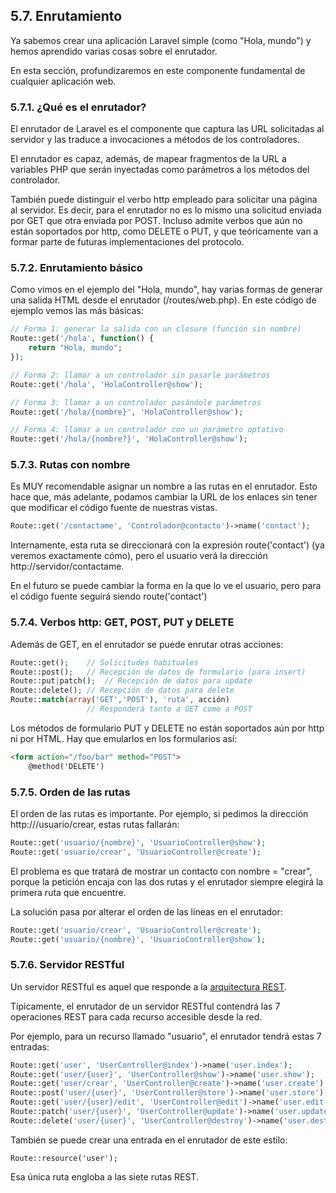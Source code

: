 ## 5.7. Enrutamiento

Ya sabemos crear una aplicación Laravel simple (como "Hola, mundo") y hemos aprendido varias cosas sobre el enrutador.

En esta sección, profundizaremos en este componente fundamental de cualquier aplicación web.

### 5.7.1. ¿Qué es el enrutador?

El enrutador de Laravel es el componente que captura las URL solicitadas al servidor y las traduce a invocaciones a métodos de los controladores. 

El enrutador es capaz, además, de mapear fragmentos de la URL a variables PHP que serán inyectadas como parámetros a los métodos del controlador.

También puede distinguir el verbo http empleado para solicitar una página al servidor. Es decir, para el enrutador no es lo mismo una solicitud enviada por GET que otra enviada por POST. Incluso admite verbos que aún no están soportados por http, como DELETE o PUT, y que teóricamente van a formar parte de futuras implementaciones del protocolo.

### 5.7.2. Enrutamiento básico

Como vimos en el ejemplo del "Hola, mundo", hay varias formas de generar una salida HTML desde el enrutador (/routes/web.php). En este código de ejemplo vemos las más básicas:

```php
// Forma 1: generar la salida con un closure (función sin nombre)
Route::get('/hola', function() {
    return "Hola, mundo";
});

// Forma 2: llamar a un controlador sin pasarle parámetros
Route::get('/hola', 'HolaController@show');

// Forma 3: llamar a un controlador pasándole parámetros
Route::get('/hola/{nombre}', 'HolaController@show');

// Forma 4: llamar a un controlador con un parámetro optativo
Route::get('/hola/{nombre?}', 'HolaController@show');
```

### 5.7.3. Rutas con nombre

Es MUY recomendable asignar un nombre a las rutas en el enrutador. Esto hace que, más adelante, podamos cambiar la URL de los enlaces sin tener que modificar el código fuente de nuestras vistas.

```php
Route::get('/contactame', 'Controlador@contacto')->name('contact');
```

Internamente, esta ruta se direccionará con la expresión route('contact') (ya veremos exactamente cómo), pero el usuario verá la dirección http://servidor/contactame.

En el futuro se puede cambiar la forma en la que lo ve el usuario, pero para el código fuente seguirá siendo route('contact') 

### 5.7.4. Verbos http: GET, POST, PUT y DELETE

Además de GET, en el enrutador se puede enrutar otras acciones:

```php
Route::get();    // Solicitudes habituales
Route::post();   // Recepción de datos de formulario (para insert)
Route::put|patch();  // Recepción de datos para update
Route::delete(); // Recepción de datos para delete
Route::match(array('GET','POST'), 'ruta', acción)
                 // Responderá tanto a GET como a POST
```

Los métodos de formulario PUT y DELETE no están soportados aún por http ni por HTML. Hay que emularlos en los formularios así:

```html
<form action="/foo/bar" method="POST">
    @method('DELETE')
```


### 5.7.5. Orden de las rutas

El orden de las rutas es importante. Por ejemplo, si pedimos la dirección http://<mi-servidor>/usuario/crear, estas rutas fallarán:

```php
Route::get('usuario/{nombre}', 'UsuarioController@show');
Route::get('usuario/crear', 'UsuarioController@create');
```

El problema es que tratará de mostrar un contacto con nombre = "crear", porque la petición encaja con las dos rutas y el enrutador siempre elegirá la primera ruta que encuentre.

La solución pasa por alterar el orden de las líneas en el enrutador:

```php
Route::get('usuario/crear', 'UsuarioController@create');
Route::get('usuario/{nombre}', 'UsuarioController@show');
```

### 5.7.6. Servidor RESTful

Un servidor RESTful es aquel que responde a la [arquitectura REST](https://juanda.gitbooks.io/webapps/content/api/arquitectura-api-rest.html).

Típicamente, el enrutador de un servidor RESTful contendrá las 7 operaciones REST para cada recurso accesible desde la red.

Por ejemplo, para un recurso llamado "usuario", el enrutador tendrá estas 7 entradas:

```php
Route::get('user', 'UserController@index')->name('user.index');
Route::get('user/{user}', 'UserController@show')->name('user.show');
Route::get('user/crear', 'UserController@create')->name('user.create');
Route::post('user/{user}', 'UserController@store')->name('user.store');
Route::get('user/{user}/edit', 'UserController@edit')->name('user.edit');
Route::patch('user/{user}', 'UserController@update')->name('user.update');
Route::delete('user/{user}', 'UserController@destroy')->name('user.destroy');
```

También se puede crear una entrada en el enrutador de este estilo:

```
Route::resource('user');
```

Esa única ruta engloba a las siete rutas REST.

